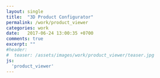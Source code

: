 ```yaml
---
layout: single
title:  "3D Product Configurator"
permalink: /work/product_viewer
categories: work
date:   2017-06-24 13:00:35 +0700
comments: true
excerpt: ""
#header:
#  teaser: /assets/images/work/product_viewer/teaser.jpg
js:
  'product_viewer'
---
```


<div class="canvas-container">
  <canvas id="bottle-canvas" class="fullpage-canvas"></canvas>
</div>
